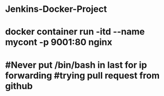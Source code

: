 # Jenkins-Docker-Project


<h1> docker container run -itd --name mycont -p 9001:80  nginx <h1>

#Never put /bin/bash in last for ip forwarding
#trying pull request from github
